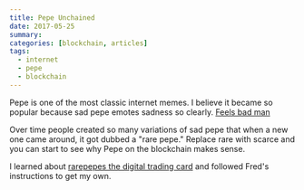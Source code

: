 ```yaml
---
title: Pepe Unchained
date: 2017-05-25
summary:
categories: [blockchain, articles]
tags:
  - internet
  - pepe
  - blockchain
---
```


Pepe is one of the most classic internet memes. I believe it became so
popular because sad pepe emotes sadness so clearly.
[Feels bad man](https://knowyourmeme.com/memes/feels-bad-man-sad-frog)

Over time people created so many variations of sad pepe that when a new one
came around, it got dubbed a "rare pepe." Replace rare with scarce and you
can start to see why Pepe on the blockchain makes sense.

I learned about [rarepepes the digital trading card](https://avc.com/2017/05/rare-pepe)
and followed Fred's instructions to get my own.
